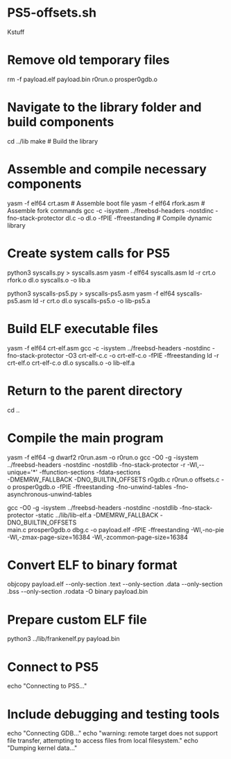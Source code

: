 # PS5-offsets.sh
Kstuff 
# Remove old temporary files
rm -f payload.elf payload.bin r0run.o prosper0gdb.o

# Navigate to the library folder and build components
cd ../lib
make  # Build the library

# Assemble and compile necessary components
yasm -f elf64 crt.asm           # Assemble boot file
yasm -f elf64 rfork.asm         # Assemble fork commands
gcc -c -isystem ../freebsd-headers -nostdinc -fno-stack-protector dl.c -o dl.o -fPIE -ffreestanding  # Compile dynamic library

# Create system calls for PS5
python3 syscalls.py > syscalls.asm
yasm -f elf64 syscalls.asm
ld -r crt.o rfork.o dl.o syscalls.o -o lib.a

python3 syscalls-ps5.py > syscalls-ps5.asm
yasm -f elf64 syscalls-ps5.asm
ld -r crt.o dl.o syscalls-ps5.o -o lib-ps5.a

# Build ELF executable files
yasm -f elf64 crt-elf.asm
gcc -c -isystem ../freebsd-headers -nostdinc -fno-stack-protector -O3 crt-elf-c.c -o crt-elf-c.o -fPIE -ffreestanding
ld -r crt-elf.o crt-elf-c.o dl.o syscalls.o -o lib-elf.a

# Return to the parent directory
cd ..

# Compile the main program
yasm -f elf64 -g dwarf2 r0run.asm -o r0run.o
gcc -O0 -g -isystem ../freebsd-headers -nostdinc -nostdlib -fno-stack-protector -r -Wl,--unique='*' -ffunction-sections -fdata-sections \
    -DMEMRW_FALLBACK -DNO_BUILTIN_OFFSETS r0gdb.c r0run.o offsets.c -o prosper0gdb.o -fPIE -ffreestanding -fno-unwind-tables -fno-asynchronous-unwind-tables

gcc -O0 -g -isystem ../freebsd-headers -nostdinc -nostdlib -fno-stack-protector -static ../lib/lib-elf.a -DMEMRW_FALLBACK -DNO_BUILTIN_OFFSETS \
    main.c prosper0gdb.o dbg.c -o payload.elf -fPIE -ffreestanding -Wl,-no-pie -Wl,-zmax-page-size=16384 -Wl,-zcommon-page-size=16384

# Convert ELF to binary format
objcopy payload.elf --only-section .text --only-section .data --only-section .bss --only-section .rodata -O binary payload.bin

# Prepare custom ELF file
python3 ../lib/frankenelf.py payload.bin

# Connect to PS5
echo "Connecting to PS5..."
# Include debugging and testing tools
echo "Connecting GDB..."
echo "warning: remote target does not support file transfer, attempting to access files from local filesystem."
echo "Dumping kernel data..."
